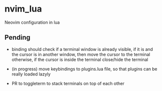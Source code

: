 # nvim_lua
Neovim configuration in lua

## Pending

- <c-t> binding should check if a terminal window is already visible,
if it is and the cursor is in another window, then move the cursor to the terminal
otherwise, if the cursor is inside the terminal close/hide the terminal

- (in progress) move keybindings to plugins.lua file, so that plugins can be really loaded lazyly

- PR to toggleterm to stack terminals on top of each other
